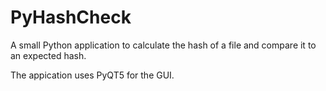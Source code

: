 # PyHashCheck
A small Python application to calculate the hash of a file and compare it to an expected hash.

The appication uses PyQT5 for the GUI.
